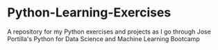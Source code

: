 # Python-Learning-Exercises
A repository for my Python exercises and projects as I go through Jose Portilla's Python for Data Science and Machine Learning  Bootcamp
